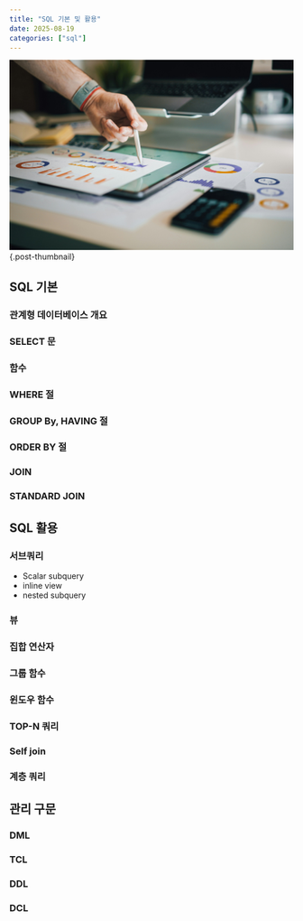 ```yaml
---
title: "SQL 기본 및 활용"
date: 2025-08-19
categories: ["sql"]
---
```


![](/img/stat-thumb.jpg){.post-thumbnail}

## SQL 기본

### 관계형 데이터베이스 개요

### SELECT 문

### 함수

### WHERE 절

### GROUP By, HAVING 절

### ORDER BY 절

### JOIN

### STANDARD JOIN

## SQL 활용

### 서브쿼리

- Scalar subquery
- inline view
- nested subquery 

### 뷰

### 집합 연산자

### 그룹 함수

### 윈도우 함수

### TOP-N 쿼리

### Self join

### 계층 쿼리

## 관리 구문

### DML

### TCL

### DDL

### DCL

